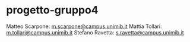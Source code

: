 # progetto-gruppo4
Matteo Scarpone: m.scarpone@campus.unimib.it Mattia Tollari: m.tollari@campus.unimib.it Stefano Ravetta: s.ravetta@campus.unimib.it
